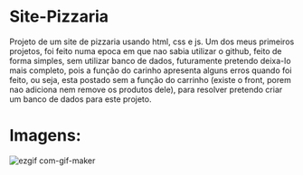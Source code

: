 # Site-Pizzaria
Projeto de um site de pizzaria usando html, css e js. Um dos meus primeiros projetos, foi feito numa epoca em que nao sabia utilizar o github, feito de forma simples, sem utilizar banco de dados, futuramente pretendo deixa-lo mais completo, pois a função do carinho apresenta alguns erros quando foi feito, ou seja, esta postado sem a função do carrinho (existe o front, porem nao adiciona nem remove os produtos dele), para resolver pretendo criar um banco de dados para este projeto.
# Imagens:
![ezgif com-gif-maker](https://user-images.githubusercontent.com/69250714/165998167-f4f2a8dc-c805-417a-b033-3068057fc879.gif)



